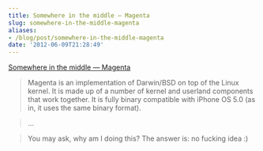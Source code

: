 ```yaml
---
title: Somewhere in the middle — Magenta
slug: somewhere-in-the-middle-magenta
aliases:
- /blog/post/somewhere-in-the-middle-magenta
date: '2012-06-09T21:28:49'
---
```


[Somewhere in the middle &mdash; Magenta](http://crna.cc/magenta.html)

>Magenta is an implementation of Darwin/BSD on top of the Linux kernel. It is made
up of a number of kernel and userland components that work together. It is fully binary
compatible with iPhone OS 5.0 (as in, it uses the same binary format). 

>...

>You may ask, why am I doing this? The answer is: no fucking idea :)

<!--more-->

